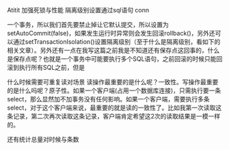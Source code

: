 Atitit 加强死锁与性能 隔离级别设置通过sql语句 conn




一个事务，所以我们首先要禁止掉让它默认提交，所以设置为setAutoCommit(false)，如果发生运行时异常则会发生回滚rollback()，另外还可以通过setTransactionIsolation()设置隔离级别（至于什么是隔离级别，看如下的相关文章）。另外还有一点在我写这篇之前我是不知道还有保存点这回事的，什么是保存点呢？也就是一个事务中可能要执行多个SQL语句，之前回滚的时候只能回滚到执行所有SQL之前，但是


什么时候需要可重复读对场景
读操作最重要的是什么呢？一致性。写操作最重要的是什么吗呢？原子性。如果一个客户端(占用一个数据库连接)，只需执行要一条select，那么显然加不加事务没有任何影响。如果一个客户端，需要执行多条select，对于这个客户端来说，最重要的就是读的一致性了。比如我第一次读取这条记录，第二次再次读取这条记录，客户端肯定希望这2次的读取结果是一模一样的。


还有统计总量对时候与条数
